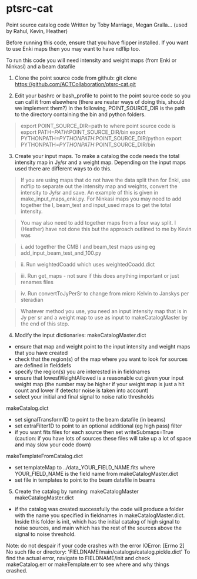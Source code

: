 # ptsrc-cat
Point source catalog code
Written by Toby Marriage, Megan Gralla... (used by Rahul, Kevin, Heather)

Before running this code, ensure that you have flipper installed. 
If you want to use Enki maps then you may want to have ndflip too.

To run this code you will need intensity and weight maps (from Enki or Ninkasi) 
and a beam datafile


1. Clone the point source code from github:
git clone https://github.com/ACTCollaboration/ptsrc-cat.git


2. Edit your bashrc or bash_profile to point to the point source code so you
can call it from elsewhere
(there are neater ways of doing this, should we implement them?)
In the following, POINT_SOURCE_DIR is the path to the directory containing the
bin and python folders.
>export POINT_SOURCE_DIR=path to where point source code is
>export PATH=$PATH:$POINT_SOURCE_DIR/bin
>export PYTHONPATH=$PYTHONPATH:$POINT_SOURCE_DIR/python
>export PYTHONPATH=$PYTHONPATH:$POINT_SOURCE_DIR/bin


3. Create your input maps. To make a catalog the code needs the total
intensity map in Jy/sr and a weight map. Depending on the input maps used
there are different ways to do this.

>If you are using maps that do not have the data split then for Enki, use ndflip
to separate out the intensity map and weights, convert the intensity to Jy/sr
and save. An example of this is given in make_input_maps_enki.py. For Ninkasi
maps you may need to add together the I, beam_test and input_used maps to get
the total intensity.

>You may also need to add together maps from a four way split. I (Heather) have
not done this but the approach outlined to me by Kevin was

>i. add together the CMB I and beam_test maps using eg add_input_beam_test_and_100.py

>ii. Run weightedCoadd which uses weightedCoadd.dict

>iii. Run get_maps - not sure if this does anything important or just renames files

>iv. Run convertToJyPerSr to change from micro Kelvin to Janskys per steradian

>Whatever method you use, you need an input intensity map that is in Jy per sr
and a weight map to use as input to makeCatalogMaster by the end of this step.


4. Modify the input dictionaries:
makeCatalogMaster.dict
  - ensure that map and weight point to the input intensity and weight
    maps that you have created
  - check that the region(s) of the map where you want to look for sources
    are defined in fielddefs
  - specify the region(s) you are interested in in fieldnames
  - ensure that lowestWeightAllowed is a reasonable cut given your input
    weight map (the number may be higher if your weight map is just a
    hit count and lower if detector noise is taken into account)
  - select your initial and final signal to noise ratio thresholds

makeCatalog.dict
  - set signalTransform1D to point to the beam datafile (in beams)
  - set extraFilter1D to point to an optional additional (eg high pass) filter
  - if you want fits files for each source then set writeSubmaps=True
    (caution: if you have lots of sources these files will take up a lot
    of space and may slow your code down)

makeTemplateFromCatalog.dict
  - set templateMap to ../data_YOUR_FIELD_NAME.fits
    where YOUR_FIELD_NAME is the field name from makeCatalogMaster.dict
  - set file in templates to point to the beam datafile in beams


5. Create the catalog by running:
makeCatalogMaster makeCatalogMaster.dict

  - if the catalog was created successfully the code will produce a folder
    with the name you specified in fieldnames in makeCatalogMaster.dict.
    Inside this folder is init, which has the initial catalog of high signal to
    noise sources, and main which has the rest of the sources above the signal
    to noise threshold.

Note: do not despair if your code crashes with the error
IOError: [Errno 2] No such file or directory: 'FIELDNAME/main/catalogs/catalog.pickle.dict'
To find the actual error, navigate to FIELDNAME/init and check makeCatalog.err
or makeTemplate.err to see where and why things crashed.
